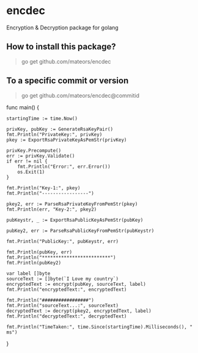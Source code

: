# encdec
Encryption &amp; Decryption package for golang

## How to install this package?
> go get github.com/mateors/encdec

## To a specific commit or version
> go get github.com/mateors/encdec@commitid

func main() {

	startingTime := time.Now()

	privKey, pubKey := GenerateRsaKeyPair()
	fmt.Println("PrivateKey:", privKey)
	pkey := ExportRsaPrivateKeyAsPemStr(privKey)

	privKey.Precompute()
	err := privKey.Validate()
	if err != nil {
		fmt.Println("Error:", err.Error())
		os.Exit(1)
	}

	fmt.Println("Key-1:", pkey)
	fmt.Println("-----------------")

	pkey2, err := ParseRsaPrivateKeyFromPemStr(pkey)
	fmt.Println(err, "Key-2:", pkey2)

	pubKeystr, _ := ExportRsaPublicKeyAsPemStr(pubKey)

	pubKey2, err := ParseRsaPublicKeyFromPemStr(pubKeystr)

	fmt.Println("PublicKey:", pubKeystr, err)

	fmt.Println(pubKey, err)
	fmt.Println("*************************")
	fmt.Println(pubKey2)

	var label []byte
	sourceText := []byte(`I Love my country`)
	encryptedText := encrypt(pubKey, sourceText, label)
	fmt.Println("encryptedText:", encryptedText)

	fmt.Println("#################")
	fmt.Println("sourceText...:", sourceText)
	decryptedText := decrypt(pkey2, encryptedText, label)
	fmt.Println("decryptedText:", decryptedText)

	fmt.Println("TimeTaken:", time.Since(startingTime).Milliseconds(), " ms")

}
